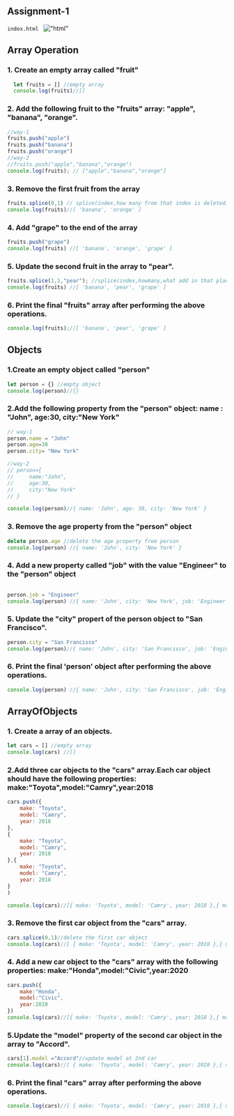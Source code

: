 ## Assignment-1

  ```index.html ```
  !["html"](screenshots/html.png)

  ## Array Operation

  ### 1. Create an empty array called "fruit"
  
  ```js
    let fruits = [] //empty array
    console.log(fruits)//[]
  ```

  ### 2. Add the following fruit to the "fruits" array: "apple", "banana", "orange".

  ```js
  //way-1
  fruits.push("apple")
  fruits.push("banana")
  fruits.push("orange")
  //way-2
  //fruits.push("apple","banana","orange") 
  console.log(fruits); // ["apple","banana","orange"] 

  ```

  ### 3. Remove the first fruit from the array

  ```js
fruits.splice(0,1) // splice(index,how many from that index is deleted)
console.log(fruits)//[ 'banana', 'orange' ]

  ```

  ### 4. Add "grape" to the end of the array
  ```js
  fruits.push("grape") 
  console.log(fruits) //[ 'banana', 'orange', 'grape' ]
  ```

  ### 5. Update the second fruit in the array to "pear".

```js
fruits.splice(1,1,"pear"); //splice(index,howmany,what add in that place)
console.log(fruits) //[ 'banana', 'pear', 'grape' ]
```

### 6. Print the final "fruits" array after performing the above operations.

```js
console.log(fruits);//[ 'banana', 'pear', 'grape' ]
```

## Objects

### 1.Create an empty object called "person"

```js
let person = {} //empty object
console.log(person)//{}
```

### 2.Add the following property from the "person" object: name : "John", age:30, city:"New York"

```js
// way-1
person.name = "John"
person.age=30
person.city= "New York" 

//way-2
// person={
//     name:"John",
//     age:30,
//     city:"New York"
// }

console.log(person)//{ name: 'John', age: 30, city: 'New York' }

```

### 3. Remove the age property from the "person" object
```js
delete person.age //delete the age property from person
console.log(person) //{ name: 'John', city: 'New York' }

```
### 4. Add a new property called "job" with the value "Engineer" to the "person" object

```js

person.job = "Engineer"
console.log(person) //{ name: 'John', city: 'New York', job: 'Engineer' }

```
### 5. Update the "city" propert of the person object to "San Francisco".

```js
person.city = "San Francisco"
console.log(person)//{ name: 'John', city: 'San Francisco', job: 'Engineer' }
```

### 6. Print the final 'person' object after performing the above operations.
```js
console.log(person) //{ name: 'John', city: 'San Francisco', job: 'Engineer' }
```


## ArrayOfObjects

### 1. Create a array of an objects.

```js
let cars = [] //empty array
console.log(cars) //[]
```
### 2.Add three car objects to the "cars" array.Each car object should have the following properties: make:"Toyota",model:"Camry",year:2018

```js
cars.push({
    make: "Toyota",
    model: "Camry",
    year: 2018
},
{
    make: "Toyota",
    model: "Camry",
    year: 2018
},{
    make: "Toyota",
    model: "Camry",
    year: 2018
}
)

console.log(cars)//[{ make: 'Toyota', model: 'Camry', year: 2018 },{ make: 'Toyota', model: 'Camry', year: 2018 },{ make: 'Toyota', model: 'Camry', year: 2018 }]
```

### 3. Remove the first car object from the "cars" array.

```js
cars.splice(0,1)//delete the first car object
console.log(cars)//[ { make: 'Toyota', model: 'Camry', year: 2018 },{ make: 'Toyota', model: 'Camry', year: 2018 }]
```

### 4. Add a new car object to the "cars" array with the following properties: make:"Honda",model:"Civic",year:2020

```js
cars.push({
    make:"Honda",
    model:"Civic",
    year:2020
})
console.log(cars)//[{ make: 'Toyota', model: 'Camry', year: 2018 },{ make: 'Toyota', model: 'Camry', year: 2018 },{ make: 'Honda', model: 'Civic', year: 2020 }]
```

### 5.Update the "model" property of the second car object in the array to "Accord".

```js
cars[1].model ="Accord"//update model at 2nd car
console.log(cars)//[ { make: 'Toyota', model: 'Camry', year: 2018 },{ make: 'Toyota', model: 'Accord', year: 2018 },{ make: 'Honda', model: 'Civic', year: 2020 }]
```

### 6. Print the final "cars" array after performing the above operations.

```js
console.log(cars)//[ { make: 'Toyota', model: 'Camry', year: 2018 },{ make: 'Toyota', model: 'Accord', year: 2018 },{ make: 'Honda', model: 'Civic', year: 2020 }]
```